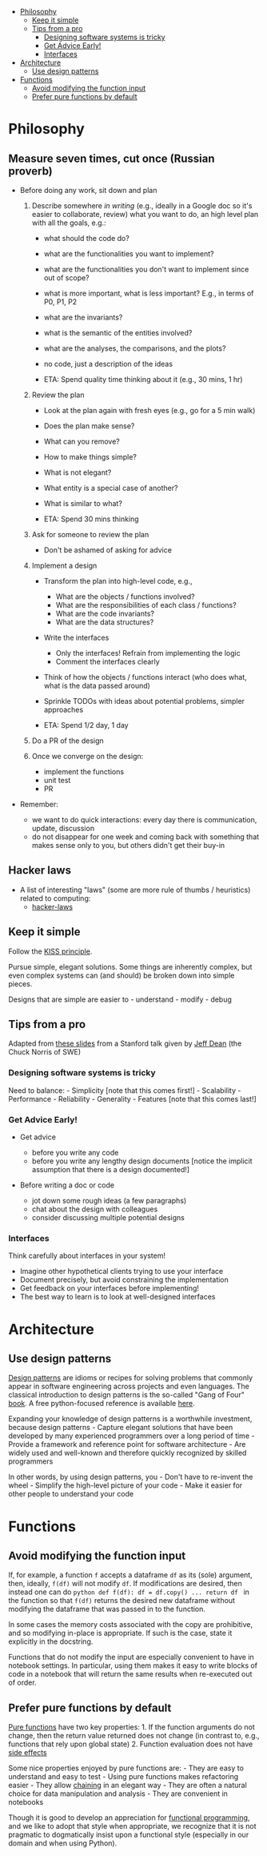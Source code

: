 <!--ts-->
   * [Philosophy](#philosophy)
      * [Keep it simple](#keep-it-simple)
      * [Tips from a pro](#tips-from-a-pro)
         * [Designing software systems is tricky](#designing-software-systems-is-tricky)
         * [Get Advice Early!](#get-advice-early)
         * [Interfaces](#interfaces)
   * [Architecture](#architecture)
      * [Use design patterns](#use-design-patterns)
   * [Functions](#functions)
      * [Avoid modifying the function input](#avoid-modifying-the-function-input)
      * [Prefer pure functions by default](#prefer-pure-functions-by-default)



<!--te-->

# Philosophy

## Measure seven times, cut once (Russian proverb)

- Before doing any work, sit down and plan

    1) Describe somewhere *in writing* (e.g., ideally in a Google doc so it's
       easier to collaborate, review) what you want to do, an high level plan
       with all the goals, e.g.:
        - what should the code do?
        - what are the functionalities you want to implement?
        - what are the functionalities you don't want to implement since out
          of scope?
        - what is more important, what is less important? E.g., in terms of
          P0, P1, P2
        - what are the invariants?
        - what is the semantic of the entities involved?
        - what are the analyses, the comparisons, and the plots?
        - no code, just a description of the ideas

        - ETA: Spend quality time thinking about it (e.g., 30 mins, 1 hr)

    2) Review the plan
        - Look at the plan again with fresh eyes (e.g., go for a 5 min walk)
        - Does the plan make sense?
        - What can you remove?
        - How to make things simple?
        - What is not elegant?
        - What entity is a special case of another?
        - What is similar to what?

        - ETA: Spend 30 mins thinking

    3) Ask for someone to review the plan
        - Don't be ashamed of asking for advice

    4) Implement a design
        - Transform the plan into high-level code, e.g.,
            - What are the objects / functions involved?
            - What are the responsibilities of each class / functions?
            - What are the code invariants?
            - What are the data structures?
        - Write the interfaces
            - Only the interfaces! Refrain from implementing the logic
            - Comment the interfaces clearly
        - Think of how the objects / functions interact (who does what, what is
          the data passed around)
        - Sprinkle TODOs with ideas about potential problems, simpler approaches

        - ETA: Spend 1/2 day, 1 day

    5) Do a PR of the design

    6) Once we converge on the design:
        - implement the functions
        - unit test
        - PR

- Remember:
    - we want to do quick interactions: every day there is communication, update,
      discussion
    - do not disappear for one week and coming back with something that makes
      sense only to you, but others didn't get their buy-in

## Hacker laws

- A list of interesting "laws" (some are more rule of thumbs / heuristics)
  related to computing:
    - [hacker-laws](https://github.com/dwmkerr/hacker-laws)

## Keep it simple

Follow the [KISS principle](https://en.wikipedia.org/wiki/KISS_principle).

Pursue simple, elegant solutions. Some things are inherently complex, but even
complex systems can (and should) be broken down into simple pieces.

Designs that are simple are easier to
    - understand
    - modify
    - debug

## Tips from a pro

Adapted from
[these slides](https://static.googleusercontent.com/media/research.google.com/en//people/jeff/stanford-295-talk.pdf)
from a Stanford talk given by
[Jeff Dean](https://en.wikipedia.org/wiki/Jeff_Dean_(computer_scientist))
(the Chuck Norris of SWE)

### Designing software systems is tricky

Need to balance:
    - Simplicity [note that this comes first!]
    - Scalability
    - Performance
    - Reliability
    - Generality
    - Features [note that this comes last!]

### Get Advice Early!

- Get advice
    - before you write any code
    - before you write any lengthy design documents [notice the implicit
      assumption that there is a design documented!]

- Before writing a doc or code
    - jot down some rough ideas (a few paragraphs)
    - chat about the design with colleagues
    - consider discussing multiple potential designs

### Interfaces

Think carefully about interfaces in your system!

- Imagine other hypothetical clients trying to use your interface
- Document precisely, but avoid constraining the implementation
- Get feedback on your interfaces before implementing!
- The best way to learn is to look at well-designed interfaces

# Architecture

## Use design patterns

[Design patterns](https://en.wikipedia.org/wiki/Software_design_pattern)
are idioms or recipes for solving problems that commonly appear in
software engineering across projects and even languages. The classical
introduction to design patterns is the so-called "Gang of Four"
[book](https://www.amazon.com/Design-Patterns-Object-Oriented-Addison-Wesley-Professional-ebook/dp/B000SEIBB8).
A free python-focused reference is available
[here](https://python-3-patterns-idioms-test.readthedocs.io/en/latest/).

Expanding your knowledge of design patterns is a worthwhile investment,
because design patterns
    - Capture elegant solutions that have been developed by many experienced
      programmers over a long period of time
    - Provide a framework and reference point for software architecture
    - Are widely used and well-known and therefore quickly recognized by skilled
      programmers

In other words, by using design patterns, you
    - Don't have to re-invent the wheel
    - Simplify the high-level picture of your code
    - Make it easier for other people to understand your code

# Functions

## Avoid modifying the function input

If, for example, a function `f` accepts a dataframe `df` as its (sole)
argument, then, ideally, `f(df)` will not modify `df`. If modifications are
desired, then instead one can do
    ```python
    def f(df):
        df = df.copy()
        ...
        return df
    ```
in the function so that `f(df)` returns the desired new dataframe without
modifying the dataframe that was passed in to the function.

In some cases the memory costs associated with the copy are prohibitive,
and so modifying in-place is appropriate. If such is the case, state it
explicitly in the docstring.

Functions that do not modify the input are especially convenient to have in
notebook settings. In particular, using them makes it easy to write blocks
of code in a notebook that will return the same results when re-executed
out of order.

## Prefer pure functions by default

[Pure functions](https://en.wikipedia.org/wiki/Pure_function)
have two key properties:
    1. If the function arguments do not change, then the return value returned
       does not change (in contrast to, e.g., functions that rely upon global
       state)
    2. Function evaluation does not have
       [side effects](https://en.wikipedia.org/wiki/Side_effect_(computer_science))
     
Some nice properties enjoyed by pure functions are:
    - They are easy to understand and easy to test
    - Using pure functions makes refactoring easier
    - They allow [chaining](https://en.wikipedia.org/wiki/Method_chaining) in an
      elegant way
    - They are often a natural choice for data manipulation and analysis
    - They are convenient in notebooks

Though it is good to develop an appreciation for
[functional programming](https://en.wikipedia.org/wiki/Functional_programming),
and we like to adopt that style when appropriate, we recognize that it is not
pragmatic to dogmatically insist upon a functional style (especially in our
domain and when using Python). 
